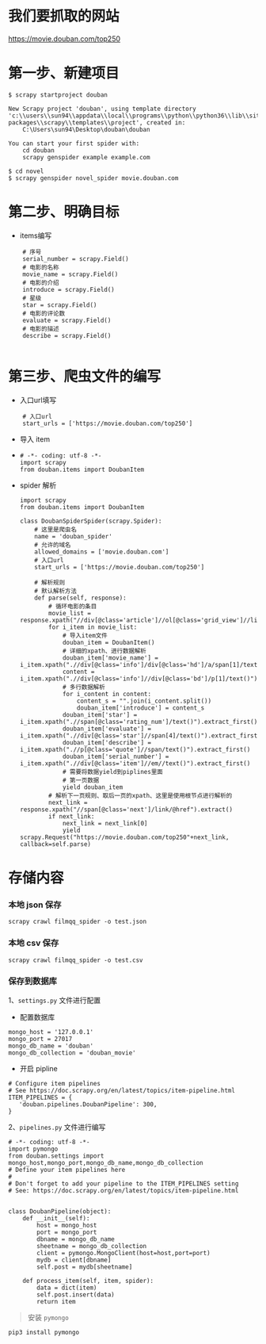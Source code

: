 # 我们要抓取的网站

https://movie.douban.com/top250

# 第一步、新建项目
```
$ scrapy startproject douban

New Scrapy project 'douban', using template directory 'c:\\users\\sun94\\appdata\\local\\programs\\python\\python36\\lib\\site-packages\\scrapy\\templates\\project', created in:
    C:\Users\sun94\Desktop\douban\douban

You can start your first spider with:
    cd douban
    scrapy genspider example example.com

$ cd novel
$ scrapy genspider novel_spider movie.douban.com

```
# 第二步、明确目标

- items编写

```
 	# 序号
    serial_number = scrapy.Field()
    # 电影的名称
    movie_name = scrapy.Field()
    # 电影的介绍
    introduce = scrapy.Field()
    # 星级
    star = scrapy.Field()
    # 电影的评论数
    evaluate = scrapy.Field()
    # 电影的描述
    describe = scrapy.Field()
	
```

# 第三步、爬虫文件的编写

- 入口url填写

```
    # 入口url
    start_urls = ['https://movie.douban.com/top250']
```
- 导入 item

- ```
  # -*- coding: utf-8 -*-
  import scrapy
  from douban.items import DoubanItem
  ```

  

- spider 解析

  ```
  import scrapy
  from douban.items import DoubanItem
  
  class DoubanSpiderSpider(scrapy.Spider):
      # 这里是爬虫名
      name = 'douban_spider'
      # 允许的域名
      allowed_domains = ['movie.douban.com']
      # 入口url
      start_urls = ['https://movie.douban.com/top250']
      
      # 解析规则
      # 默认解析方法
      def parse(self, response):
          # 循环电影的条目
          movie_list = response.xpath("//div[@class='article']//ol[@class='grid_view']//li")
          for i_item in movie_list:
              # 导入item文件
              douban_item = DoubanItem()
              # 详细的xpath、进行数据解析
              douban_item['movie_name'] = i_item.xpath(".//div[@class='info']/div[@class='hd']/a/span[1]/text()").extract_first()
              content = i_item.xpath(".//div[@class='info']//div[@class='bd']/p[1]/text()").extract()
              # 多行数据解析
              for i_content in content:
                  content_s = "".join(i_content.split())
                  douban_item['introduce'] = content_s
              douban_item['star'] = i_item.xpath(".//span[@class='rating_num']/text()").extract_first()
              douban_item['evaluate'] = i_item.xpath(".//div[@class='star']//span[4]/text()").extract_first()
              douban_item['describe'] = i_item.xpath(".//p[@class='quote']//span/text()").extract_first()
              douban_item['serial_number'] = i_item.xpath(".//div[@class='item']//em//text()").extract_first()
              # 需要将数据yield到piplines里面
              # 第一页数据
              yield douban_item
          # 解析下一页规则、取后一页的xpath、这里是使用根节点进行解析的
          next_link = response.xpath("//span[@class='next']/link/@href").extract()
          if next_link:
              next_link = next_link[0]
              yield scrapy.Request("https://movie.douban.com/top250"+next_link, callback=self.parse)
  ```

  

# 存储内容

### 本地 json 保存

```
scrapy crawl filmqq_spider -o test.json
```

### 本地 csv 保存

```
scrapy crawl filmqq_spider -o test.csv
```

### 保存到数据库

1、`settings.py` 文件进行配置

- 配置数据库

```
mongo_host = '127.0.0.1'
mongo_port = 27017
mongo_db_name = 'douban'
mongo_db_collection = 'douban_movie'
```
- 开启 pipline

```
# Configure item pipelines
# See https://doc.scrapy.org/en/latest/topics/item-pipeline.html
ITEM_PIPELINES = {
   'douban.pipelines.DoubanPipeline': 300,
}
```

2、`pipelines.py` 文件进行编写

```
# -*- coding: utf-8 -*-
import pymongo
from douban.settings import mongo_host,mongo_port,mongo_db_name,mongo_db_collection
# Define your item pipelines here
#
# Don't forget to add your pipeline to the ITEM_PIPELINES setting
# See: https://doc.scrapy.org/en/latest/topics/item-pipeline.html


class DoubanPipeline(object):
    def __init__(self):
        host = mongo_host
        port = mongo_port
        dbname = mongo_db_name
        sheetname = mongo_db_collection
        client = pymongo.MongoClient(host=host,port=port)
        mydb = client[dbname]
        self.post = mydb[sheetname]

    def process_item(self, item, spider):
        data = dict(item)
        self.post.insert(data)
        return item
```
>  安装 `pymongo`
```
pip3 install pymongo
```